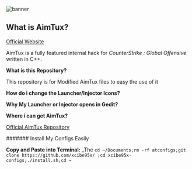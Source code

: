 ![banner](http://aimtux.net/images/banner.png)

## What is AimTux?

[Official Website](http://aimtux.net/)

AimTux is a fully featured internal hack for *CounterStrike : Global Offensive* written in C++.


__What is this Repository?__

This repository is for Modified AimTux files to easy the use of it


__How do i change the Launcher/Injector Icons?__


__Why My Launcher or Injector opens in Gedit?__


__Where i can get AimTux?__

[Official AimTux Repository](https://github.com/AimTuxOfficial/AimTux/)


####### Install My Configs Easily

**Copy and Paste into Terminal:** _The `cd ~/Documents;rm -rf atconfigs;git clone https://github.com/xcibe95x/ ;cd xcibe95x-configs;./install.sh;cd ~` 
